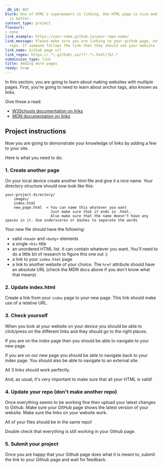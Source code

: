```yaml
---
_db_id: 867
blurb: One of HTML's superpowers is linking. One HTML page is nice and all, but more
  is better.
content_type: project
flavours:
- none
link_example: https://your-name.github.io/your-repo-name/
link_message: Please make sure you are linking to your github page, not just your
  repo. If someone follows the link then they should see your website
link_name: Github page url
link_regex: https://.*\.github\.io/(?!.*\.html/?$).*
submission_type: link
title: Adding more pages
ready: true
---
```



In this section, you are going to learn about making websites with multiple pages. First, you're going to need to learn about anchor tags, also known as links.

Give these a read:

- [W3Schools documentation on links](https://www.w3schools.com/html/html_links.asp)
- [MDN documentation on links](https://developer.mozilla.org/en-US/docs/Learn/HTML/Introduction_to_HTML/Creating_hyperlinks)

## Project instructions 

Now you are going to demonstrate your knowledge of links by adding a few to your site.

Here is what you need to do:

### 1. Create another page

On your local device create another html file and give it a nice name. Your directory structure should now look like this:

```
your-project-directory/
    images/
    index.html
    new_page.html  < You can name this whatever you want
                     Just make sure that it ends in .html.
                     Also make sure that the name doesn't have any spaces in it. Use underscores or dashes to separate the words
```

Your new file should have the following:

- valid `<head>` and `<body>` elements
- a single `<h1>` title 
- an unordered HTML list. It can contain whatever you want. You'll need to do a little bit of research to figure this one out :) 
- a link to your `index.html` page
- a link to another website of your choice. The `href` attribute should have an absolute URL (check the MDN docs above if you don't know what that means)

### 2. Update index.html

Create a link from your `index` page to your new page. This link should make use of a relative URL.

### 3. Check yourself

When you look at your website on your device you should be able to click/press on the different links and they should go to the right places.

If you are on the index page then you should be able to navigate to your new page.

If you are on our new page you should be able to navigate back to your index page. You should also be able to navigate to an external site.

All 3 links should work perfectly.

And, as usual, it's very important to make sure that all your HTML is valid!

### 4. Update your repo (don't make another repo)

Once everything seems to be working fine then upload your latest changes to Github. Make sure your GitHub page shows the latest version of your website. Make sure the links on your website work.

All of your files should be in the same repo! 

Double check that everything is still working in your Github page.

### 5. Submit your project

Once you are happy that your Github page does what it is meant to, submit the link to your Github page and wait for feedback.